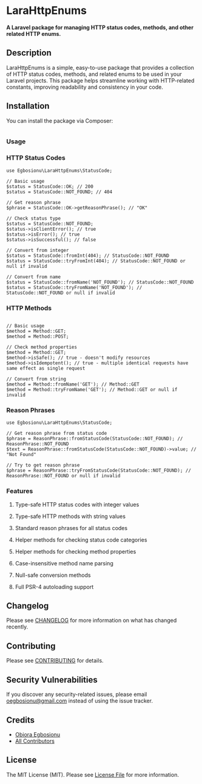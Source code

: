 # LaraHttpEnums

**A Laravel package for managing HTTP status codes, methods, and other related HTTP enums.**

## Description

LaraHttpEnums is a simple, easy-to-use package that provides a collection of HTTP status codes, methods, and related enums to be used in your Laravel projects. This package helps streamline working with HTTP-related constants, improving readability and consistency in your code.

## Installation

You can install the package via Composer:

```composer require egbosionu/lara-http-enums
```

### Usage

### HTTP Status Codes

```
use Egbosionu\LaraHttpEnums\StatusCode;

// Basic usage
$status = StatusCode::OK; // 200
$status = StatusCode::NOT_FOUND; // 404

// Get reason phrase
$phrase = StatusCode::OK->getReasonPhrase(); // "OK"

// Check status type
$status = StatusCode::NOT_FOUND;
$status->isClientError(); // true
$status->isError(); // true
$status->isSuccessful(); // false

// Convert from integer
$status = StatusCode::fromInt(404); // StatusCode::NOT_FOUND
$status = StatusCode::tryFromInt(404); // StatusCode::NOT_FOUND or null if invalid

// Convert from name
$status = StatusCode::fromName('NOT_FOUND'); // StatusCode::NOT_FOUND
$status = StatusCode::tryFromName('NOT_FOUND'); // StatusCode::NOT_FOUND or null if invalid
```

### HTTP Methods

```use Egbosionu\LaraHttpEnums\Method;

// Basic usage
$method = Method::GET;
$method = Method::POST;

// Check method properties
$method = Method::GET;
$method->isSafe(); // true - doesn't modify resources
$method->isIdempotent(); // true - multiple identical requests have same effect as single request

// Convert from string
$method = Method::fromName('GET'); // Method::GET
$method = Method::tryFromName('GET'); // Method::GET or null if invalid
```

### Reason Phrases

```use Egbosionu\LaraHttpEnums\ReasonPhrase;
use Egbosionu\LaraHttpEnums\StatusCode;

// Get reason phrase from status code
$phrase = ReasonPhrase::fromStatusCode(StatusCode::NOT_FOUND); // ReasonPhrase::NOT_FOUND
$text = ReasonPhrase::fromStatusCode(StatusCode::NOT_FOUND)->value; // "Not Found"

// Try to get reason phrase
$phrase = ReasonPhrase::tryFromStatusCode(StatusCode::NOT_FOUND); // ReasonPhrase::NOT_FOUND or null if invalid
```

### Features

1. Type-safe HTTP status codes with integer values

2. Type-safe HTTP methods with string values

3. Standard reason phrases for all status codes

4. Helper methods for checking status code categories

5. Helper methods for checking method properties

6. Case-insensitive method name parsing

7. Null-safe conversion methods

8. Full PSR-4 autoloading support

## Changelog

Please see [CHANGELOG](CHANGELOG.md) for more information on what has changed recently.

## Contributing

Please see [CONTRIBUTING](CONTRIBUTING.md) for details.

## Security Vulnerabilities

If you discover any security-related issues, please email [oegbosionu@gmail.com](mailto:oegbosionu@gmail.com) instead of using the issue tracker.

## Credits

- [Obiora Egbosionu](https://github.com/kazburrel)
- [All Contributors](../../contributors)

## License

The MIT License (MIT). Please see [License File](LICENSE) for more information.
